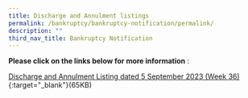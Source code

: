 ```yaml
---
title: Discharge and Annulment listings
permalink: /bankruptcy/bankruptcy-notification/permalink/
description: ""
third_nav_title: Bankruptcy Notification
---
```

**Please click on the links below for more information**&nbsp;:<br>

[Discharge and Annulment Listing dated 5 September 2023 (Week 36)](/files/(150923)dischargeannulmentlistingweek36.pdf){:target="_blank"}(65KB)<br>